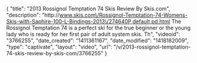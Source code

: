 {
    "title": "2013 Rossignol Temptation 74 Skis Review By Skis.com",
    "description": "http:\/\/www.skis.com\/Rossignol-Temptation-74-Womens-Skis-with-Saphire-100-L-Bindings-2013\/274640P,default,pd.html  The Rossignol Temptation 74 is a perfect ski for the true beginner or the young lady who is ready for her first pair of adult system skis. Th",
    "videoid": "3766255",
    "date_created": "1411361167",
    "date_modified": "1418182009",
    "type": "captivate",
    "layout": "video",
    "url": "\/v\/2013-rossignol-temptation-74-skis-review-by-skis-com\/3766255"
}